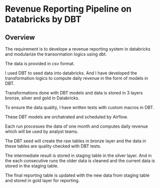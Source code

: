 # Revenue Reporting Pipeline on Databricks by DBT

## Overview

The requirement is to develope a revenue reporting system in databricks and modularize the transormation logics using dbt.

The data is provided in csv format. 

I used DBT to seed data into databricks. And I have developed the transformation logics to compute daily revenue in the form of models in DBT.

Transformations done with DBT models and data is stored in 3 layers bronze, silver and gold in Databricks.

To ensure the data quality, I have written tests with custom macros in DBT.

These DBT models are orchatrated and scheduled by Airflow.

Each run processes the data of one month and computes daily revenue which will be used by analyst teams. 

The DBT seed will create the raw tables in bronze layer and the data in these tables are quality checked with DBT tests.

The intermediate result is stored in staging table in the silver layer. And in the each consecutive runs the older data is cleaned and the current data is stored in the staging table.

The final reporting table is updated with the new data from staging table and stored in gold layer for reporting.
